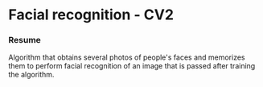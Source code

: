 <h1>Facial recognition - CV2</h1>

<h3>Resume</h3>
<p>
    Algorithm that obtains several photos of people's faces and memorizes them to perform facial recognition of an image that is passed after training the algorithm.
</p>